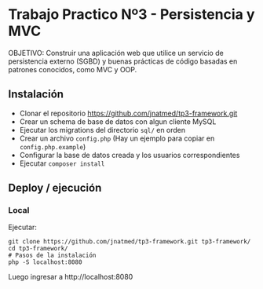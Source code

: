 # Trabajo Practico Nº3 - Persistencia y MVC

OBJETIVO: Construir una aplicación web que utilice un servicio de persistencia externo (SGBD) y
buenas prácticas de código basadas en patrones conocidos, como MVC y OOP.

## Instalación

 - Clonar el repositorio https://github.com/jnatmed/tp3-framework.git
 - Crear un schema de base de datos con algun cliente MySQL
 - Ejecutar los migrations del directorio `sql/` en orden
 - Crear un archivo `config.php` (Hay un ejemplo para copiar en `config.php.example`)
  - Configurar la base de datos creada y los usuarios correspondientes
 - Ejecutar `composer install`

## Deploy / ejecución

### Local

Ejecutar:

```
git clone https://github.com/jnatmed/tp3-framework.git tp3-framework/
cd tp3-framework/
# Pasos de la instalación
php -S localhost:8080
```
Luego ingresar a http://localhost:8080



